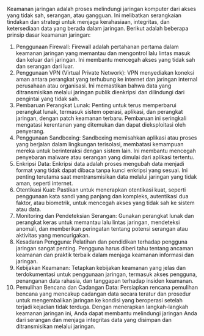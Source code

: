   Keamanan jaringan adalah proses melindungi jaringan komputer dari akses yang tidak sah, serangan, atau gangguan. Ini melibatkan serangkaian tindakan dan strategi untuk menjaga kerahasiaan, integritas, dan ketersediaan data yang berada dalam jaringan.
 Berikut adalah beberapa prinsip dasar keamanan jaringan:
1. Penggunaan Firewall: Firewall adalah pertahanan pertama dalam keamanan jaringan yang memantau dan mengontrol lalu lintas masuk dan keluar dari jaringan. Ini membantu mencegah akses yang tidak sah dan serangan dari luar.
2. Penggunaan VPN (Virtual Private Network): VPN menyediakan koneksi aman antara perangkat yang terhubung ke internet dan jaringan internal perusahaan atau organisasi. Ini memastikan bahwa data yang ditransmisikan melalui jaringan publik dienkripsi dan dilindungi dari pengintai yang tidak sah.
3. Pembaruan Perangkat Lunak: Penting untuk terus memperbarui perangkat lunak, termasuk sistem operasi, aplikasi, dan perangkat jaringan, dengan patch keamanan terbaru. Pembaruan ini seringkali mengatasi kerentanan yang ditemukan dan dapat dieksploitasi oleh penyerang.
4. Penggunaan Sandboxing: Sandboxing memisahkan aplikasi atau proses yang berjalan dalam lingkungan terisolasi, membatasi kemampuan mereka untuk berinteraksi dengan sistem lain. Ini membantu mencegah penyebaran malware atau serangan yang dimulai dari aplikasi tertentu.
5. Enkripsi Data: Enkripsi data adalah proses mengubah data menjadi format yang tidak dapat dibaca tanpa kunci enkripsi yang sesuai. Ini penting terutama saat mentransmisikan data melalui jaringan yang tidak aman, seperti internet.
6. Otentikasi Kuat: Pastikan untuk menerapkan otentikasi kuat, seperti penggunaan kata sandi yang panjang dan kompleks, autentikasi dua faktor, atau biometrik, untuk mencegah akses yang tidak sah ke sistem atau data.
7. Monitoring dan Pendeteksian Serangan: Gunakan perangkat lunak dan perangkat keras untuk memantau lalu lintas jaringan, mendeteksi anomali, dan memberikan peringatan tentang potensi serangan atau aktivitas yang mencurigakan.
8. Kesadaran Pengguna: Pelatihan dan pendidikan terhadap pengguna jaringan sangat penting. Pengguna harus diberi tahu tentang ancaman keamanan dan praktik terbaik dalam menjaga keamanan informasi dan jaringan.
9. Kebijakan Keamanan: Tetapkan kebijakan keamanan yang jelas dan terdokumentasi untuk penggunaan jaringan, termasuk akses pengguna, penanganan data rahasia, dan tanggapan terhadap insiden keamanan.
10. Pemulihan Bencana dan Cadangan Data: Persiapkan rencana pemulihan bencana yang mencakup cadangan data secara teratur dan prosedur untuk mengembalikan jaringan ke kondisi yang beroperasi setelah terjadi kejadian tidak terduga.
  Dengan menerapkan langkah-langkah keamanan jaringan ini, Anda dapat membantu melindungi jaringan Anda dari serangan dan menjaga integritas data yang disimpan dan ditransmisikan melalui jaringan.

